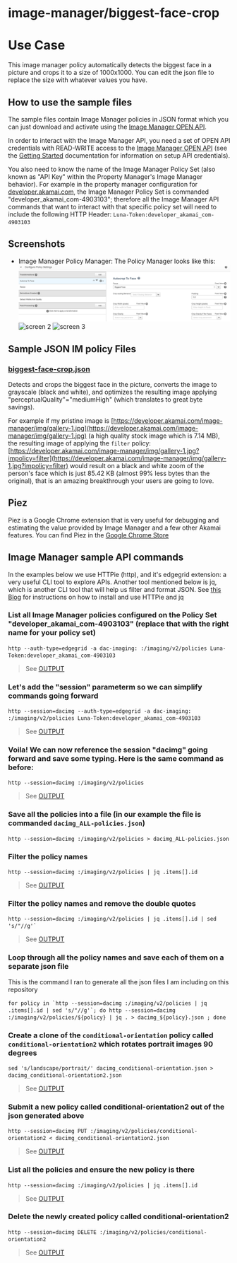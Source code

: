 # image-manager/biggest-face-crop

# Use Case
This image manager policy automatically detects the biggest face in a picture and crops it to a size of 1000x1000. You can edit the json file to replace the size with whatever values you have.

## How to use the sample files

The sample files contain Image Manager policies in JSON format which you can just download and activate using the [Image Manager OPEN API](https://developer.akamai.com/api/luna/imaging/overview.html).

In order to interact with the Image Manager API, you need a set of OPEN API credentials with READ-WRITE access to the [Image Manager OPEN API](https://developer.akamai.com/api/luna/imaging/overview.html) (see the [Getting Started](https://developer.akamai.com/introduction/) documentation for information on setup API credentials). 

You also need to know the name of the Image Manager Policy Set (also known as "API Key" within the Property Manager's Image Manager behavior). For example in the property manager configuration for [developer.akamai.com](https://developer.akamai.com/), the Image Manager Policy Set is commanded "developer_akamai_com-4903103"; therefore all the Image Manager API commands that want to interact with that specific policy set will need to include the following HTTP Header: `Luna-Token:developer_akamai_com-4903103`

## Screenshots
* Image Manager Policy Manager: The Policy Manager looks like this: 
![screen 1](https://github.com/javiergarza/akamai-devops-library/blob/master/image-manager/biggest-face-crop/biggest-face-drop-01.png)
![screen 2](https://github.com/javiergarza/akamai-devops-library/blob/master/image-manager/biggest-face-crop//biggest-face-crop-02.png)
![screen 3](https://github.com/javiergarza/akamai-devops-library/blob/master/image-manager/biggest-face-crop//biggest-face-crop-03.png)


## Sample JSON IM policy Files

### [biggest-face-crop.json](biggest-face-crop.json)

Detects and crops the biggest face in the picture, converts the image to grayscale (black and white), and optimizes the resulting image applying "perceptualQuality"="mediumHigh" (which translates to great byte savings).

For example if my pristine image is [https://developer.akamai.com/image-manager/img/gallery-1.jpg](https://developer.akamai.com/image-manager/img/gallery-1.jpg) (a high quality stock image which is 7.14 MB), the resulting image of applying the `filter` policy: [https://developer.akamai.com/image-manager/img/gallery-1.jpg?impolicy=filter](https://developer.akamai.com/image-manager/img/gallery-1.jpg?impolicy=filter) would result on a black and white zoom of the person's face which is just 85.42 KB (almost 99% less bytes than the original), that is an amazing breakthrough your users are going to love.

## Piez

Piez is a Google Chrome extension that is very useful for debugging and estimating the value provided by Image Manager and a few other Akamai features. You can find Piez in the [Google Chrome Store](http://bit.ly/2LQbLpG)

## Image Manager sample API commands

In the examples below we use HTTPie (http), and it's edgegrid extension: a very useful CLI tool to explore APIs. Another tool mentioned below is jq, which is another CLI tool that will help us filter and format JSON. See [this Blog](http://bit.ly/2Odo1lA) for instructions on how to install and use HTTPie and jq

 
### List all Image Manager policies configured on the Policy Set "developer_akamai_com-4903103" (replace that with the right name for your policy set)
```
http --auth-type=edgegrid -a dac-imaging: :/imaging/v2/policies Luna-Token:developer_akamai_com-4903103
```  
> See [OUTPUT](https://github.com/javiergarza/im-demo/tree/master/json/dacimg_ALL-policies.json)


### Let's add the "session" parameterm so we can simplify commands going forward
```
http --session=dacimg --auth-type=edgegrid -a dac-imaging: :/imaging/v2/policies Luna-Token:developer_akamai_com-4903103
```  
> See [OUTPUT](https://github.com/javiergarza/im-demo/tree/master/json/dacimg_ALL-policies.json)


### Voila! We can now reference the session "dacimg" going forward and save some typing. Here is the same command as before: 
```
http --session=dacimg :/imaging/v2/policies 
```  
> See [OUTPUT](https://github.com/javiergarza/im-demo/tree/master/json/dacimg_ALL-policies.json)


### Save all the policies into a file (in our example the file is commanded `dacimg_ALL-policies.json`)
```
http --session=dacimg :/imaging/v2/policies > dacimg_ALL-policies.json
```


### Filter the policy names 
```
http --session=dacimg :/imaging/v2/policies | jq .items[].id 
```
> See [OUTPUT](https://github.com/javiergarza/im-demo/tree/master/json/dacimg_quoted-policy-names.txt)


### Filter the policy names and remove the double quotes 
```
http --session=dacimg :/imaging/v2/policies | jq .items[].id | sed 's/"//g'`
```
> See [OUTPUT](https://github.com/javiergarza/im-demo/tree/master/json/dacimg_policy-names.txt)


### Loop through all the policy names and save each of them on a separate json file
This is the command I ran to generate all the json files I am including on this repository
```
for policy in `http --session=dacimg :/imaging/v2/policies | jq .items[].id | sed 's/"//g'`; do http --session=dacimg :/imaging/v2/policies/${policy} | jq . > dacimg_${policy}.json ; done
```

### Create a clone of the `conditional-orientation` policy called `conditional-orientation2` which rotates portrait images 90 degrees
```
sed 's/landscape/portrait/' dacimg_conditional-orientation.json > dacimg_conditional-orientation2.json
```
> See [OUTPUT](https://github.com/javiergarza/im-demo/tree/master/json/dacimg_conditional-orientation2.json)


### Submit a new policy called conditional-orientation2 out of the json generated above
```
http --session=dacimg PUT :/imaging/v2/policies/conditional-orientation2 < dacimg_conditional-orientation2.json
```
> See [OUTPUT](https://github.com/javiergarza/im-demo/tree/master/json/dacimg_conditional-orientation2_created.json)


### List all the policies and ensure the new policy is there
```
http --session=dacimg :/imaging/v2/policies | jq .items[].id
```
> See [OUTPUT](https://github.com/javiergarza/im-demo/tree/master/json/dacimg_quoted-policy-names2.txt)


### Delete the newly created policy called conditional-orientation2
```
http --session=dacimg DELETE :/imaging/v2/policies/conditional-orientation2 
```
> See [OUTPUT](https://github.com/javiergarza/im-demo/tree/master/json/dacimg_conditional-orientation2_deleted.json)


